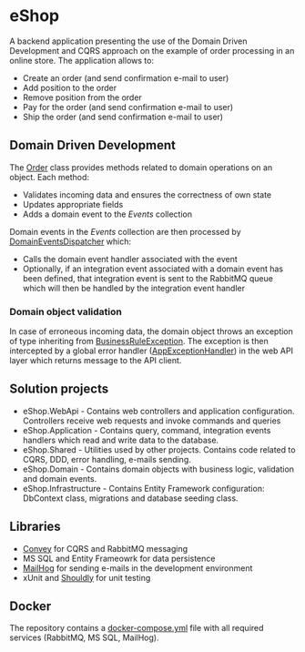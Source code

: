 # eShop

A backend application presenting the use of the Domain Driven Development and CQRS approach on the example of order processing in an online store. The application allows to:

- Create an order (and send confirmation e-mail to user)
- Add position to the order
- Remove position from the order
- Pay for the order (and send confirmation e-mail to user)
- Ship the order (and send confirmation e-mail to user)

## Domain Driven Development

The [Order](Source/eShop.Domain/Orders/Order.cs) class provides methods related to domain operations on an object. Each method:

- Validates incoming data and ensures the correctness of own state
- Updates appropriate fields
- Adds a domain event to the *Events* collection

Domain events in the *Events* collection are then processed by [DomainEventsDispatcher](Source/eShop.Shared/CQRS/DomainEventsDispatcher.cs) which:

- Calls the domain event handler associated with the event
- Optionally, if an integration event associated with a domain event has been defined, that integration event is sent to the RabbitMQ queue which will then be handled by the integration event handler

### Domain object validation

In case of erroneous incoming data, the domain object throws an exception of type inheriting from [BusinessRuleException](Source/eShop.Shared/DDD/Validation/BusinessRuleException.cs). The exception is then intercepted by a global error handler ([AppExceptionHandler](Source/eShop.Shared/WebApi/ErrorHandling/AppExceptionHandler.cs)) in the web API layer which returns message to the API client.

## Solution projects

- eShop.WebApi - Contains web controllers and application configuration. Controllers receive web requests and invoke commands and queries
- eShop.Application - Contains query, command, integration events handlers which read and write data to the database.
- eShop.Shared - Utilities used by other projects. Contains code related to CQRS, DDD, error handling, e-mails sending.
- eShop.Domain - Contains domain objects with business logic, validation and domain events.
- eShop.Infrastructure - Contains Entity Framework configuration: DbContext class, migrations and database seeding class.

## Libraries

- [Convey](https://github.com/snatch-dev/Convey) for CQRS and RabbitMQ messaging
- MS SQL and Entity Frameowrk for data persistence
- [MailHog](https://github.com/mailhog/MailHog) for sending e-mails in the development environment
- xUnit and [Shouldly](https://github.com/shouldly/shouldly) for unit testing

## Docker

The repository contains a [docker-compose.yml](Scripts/docker-compose.yml) file with all required services (RabbitMQ, MS SQL, MailHog).
